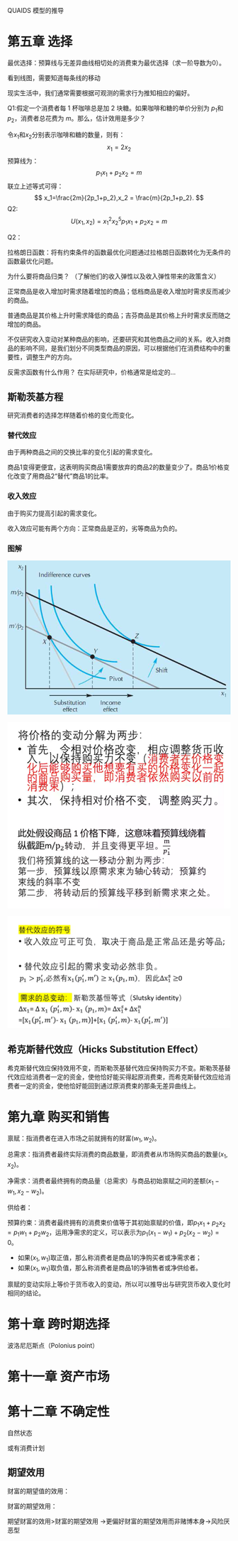 QUAIDS 模型的推导

# 第五章 选择

最优选择：预算线与无差异曲线相切处的消费束为最优选择（求一阶导数为0）。

看到线图，需要知道每条线的移动

现实生活中，我们通常需要根据可观测的需求行为推知相应的偏好。

Q1:假定一个消费者每 1 杯咖啡总是加 2 块糖。如果咖啡和糖的单价分别为 $p_1$和$p_2$，消费者总花费为 $m$。那么，估计效用是多少？

令$x_1$和$x_2$分别表示咖啡和糖的数量，则有：
$$
x_1 = 2x_2
$$
预算线为：
$$
p_1x_1 + p_2x_2 = m
$$
联立上述等式可得：
$$
x_1=\frac{2m}{2p_1+p_2},x_2 = \frac{m}{2p_1+p_2}.
$$
Q2:
$$
U(x_1,x_2)=x_1^2x_2^5 
p_1x_1 + p_2x_2 = m
$$


Q2：

拉格朗日函数：将有约束条件的函数最优化问题通过拉格朗日函数转化为无条件的函数最优化问题。

为什么要将商品归类？
（了解他们的收入弹性以及收入弹性带来的政策含义）

正常商品是收入增加时需求随着增加的商品；低档商品是收入增加时需求反而减少的商品。

普通商品是其价格上升时需求降低的商品；吉芬商品是其价格上升时需求反而随之增加的商品。

不仅研究收入变动对某种商品的影响，还要研究和其他商品之间的关系。收入对商品的影响不同，是我们划分不同类型商品的原因，可以根据他们在消费结构中的重要性，调整生产的方向。

反需求函数有什么作用？
在实际研究中，价格通常是给定的...

## 斯勒茨基方程

研究消费者的选择怎样随着价格的变化而变化。

### 替代效应
由于两种商品之间的交换比率的变化引起的需求变化。

商品1变得更便宜，这表明购买商品1需要放弃的商品2的数量变少了。商品1价格变化改变了用商品2“替代”商品1的比率。

### 收入效应
由于购买力提高引起的需求变化。

收入效应可能有两个方向：正常商品是正的，劣等商品为负的。

### 图解

![](./image/4_1.bmp)

![](./image/4_2.png)

![](./image/4_3.png)

## 希克斯替代效应（Hicks Substitution Effect）

希克斯替代效应保持效用不变，而斯勒茨基替代效应保持购买力不变。斯勒茨基替代效应给消费者一定的资金，使他恰好能买得起原消费束，而希克斯替代效应给消费者一定的资金，使他恰好能回到通过原消费束的那条无差异曲线上。

# 第九章 购买和销售

禀赋：指消费者在进入市场之前就拥有的财富$(w_1,w_2)$。

总需求：指消费者最终实际消费的商品数量，即消费者从市场购买商品的数量$(x_1,x_2)$。

净需求：消费者最终拥有的商品量（总需求）与商品初始禀赋之间的差额$(x_1-w_1,x_2-w_2)$。

供给者：

预算约束：消费者最终拥有的消费束价值等于其初始禀赋的价值，即$p_1x_1+p_2x_2=p_1w_1+p_2w_2$，运用净需求的定义，可以表示为$p_1(x_1-w_1)+p_2(x_2-w_2)=0$。

- 如果$(x_1,w_1)$取正值，那么称消费者是商品1的净购买者或净需求者；
- 如果$(x_1,w_1)$取负值，那么称消费者是商品1的净销售者或净供给者。

禀赋的变动实际上等价于货币收入的变动，所以可以推导出与研究货币收入变化时相同的结论。



# 第十章 跨时期选择

波洛尼厄斯点（Polonius point）

 

# 第十一章  资产市场



# 第十二章 不确定性

自然状态

或有消费计划

## 期望效用

财富的期望值的效用：

财富的期望效用：



期望财富的效用>财富的期望效用 ->更偏好财富的期望效用而非赌博本身->风险厌恶型


































